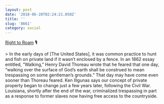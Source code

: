 ```yaml
---
layout: post
date: '2018-06-28T02:24:21.050Z'
title: ''
slug: '8661'
category: social
---
```

[Right to Roam](https://99percentinvisible.org/episode/right-to-roam/) 🎙

&gt; In the early days of \[The United States\], it was common practice to hunt and fish on private land if it wasn’t enclosed by a fence. In an 1862 essay entitled, “Walking,” Henry David Thoreau wrote that he feared that one day, “walking over the surface of God’s earth shall be construed to mean trespassing on some gentleman’s grounds.” That day may have come even sooner than Thoreau feared. Ken Illgunas says our concept of private property began to change just a few years later, following the Civil War. Louisiana, shortly after the end of the war, criminalized trespassing in part as a response to former slaves now having free access to the countryside.
